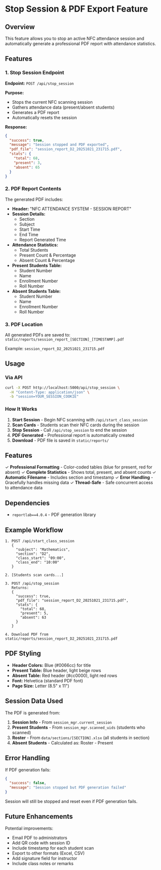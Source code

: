 # Stop Session & PDF Export Feature

## Overview
This feature allows you to stop an active NFC attendance session and automatically generate a professional PDF report with attendance statistics.

## Features

### 1. Stop Session Endpoint
**Endpoint:** `POST /api/stop_session`

**Purpose:**
- Stops the current NFC scanning session
- Gathers attendance data (present/absent students)
- Generates a PDF report
- Automatically resets the session

**Response:**
```json
{
  "success": true,
  "message": "Session stopped and PDF exported",
  "pdf_file": "session_report_D2_20251021_231715.pdf",
  "stats": {
    "total": 68,
    "present": 3,
    "absent": 65
  }
}
```

### 2. PDF Report Contents

The generated PDF includes:

- **Header:** "NFC ATTENDANCE SYSTEM - SESSION REPORT"
- **Session Details:**
  - Section
  - Subject
  - Start Time
  - End Time
  - Report Generated Time
- **Attendance Statistics:**
  - Total Students
  - Present Count & Percentage
  - Absent Count & Percentage
- **Present Students Table:**
  - Student Number
  - Name
  - Enrollment Number
  - Roll Number
- **Absent Students Table:**
  - Student Number
  - Name
  - Enrollment Number
  - Roll Number

### 3. PDF Location

All generated PDFs are saved to: `static/reports/session_report_[SECTION]_[TIMESTAMP].pdf`

Example: `session_report_D2_20251021_231715.pdf`

## Usage

### Via API
```bash
curl -X POST http://localhost:5000/api/stop_session \
  -H "Content-Type: application/json" \
  -b "session=YOUR_SESSION_COOKIE"
```

### How It Works

1. **Start Session** - Begin NFC scanning with `/api/start_class_session`
2. **Scan Cards** - Students scan their NFC cards during the session
3. **Stop Session** - Call `/api/stop_session` to end the session
4. **PDF Generated** - Professional report is automatically created
5. **Download** - PDF file is saved in `static/reports/`

## Features

✓ **Professional Formatting** - Color-coded tables (blue for present, red for absent)
✓ **Complete Statistics** - Shows total, present, and absent counts
✓ **Automatic Filename** - Includes section and timestamp
✓ **Error Handling** - Gracefully handles missing data
✓ **Thread-Safe** - Safe concurrent access to attendance data

## Dependencies

- `reportlab==4.0.4` - PDF generation library

## Example Workflow

```
1. POST /api/start_class_session
   {
     "subject": "Mathematics",
     "section": "D2",
     "class_start": "09:00",
     "class_end": "10:00"
   }

2. [Students scan cards...]

3. POST /api/stop_session
   Returns:
   {
     "success": true,
     "pdf_file": "session_report_D2_20251021_231715.pdf",
     "stats": {
       "total": 68,
       "present": 5,
       "absent": 63
     }
   }

4. Download PDF from static/reports/session_report_D2_20251021_231715.pdf
```

## PDF Styling

- **Header Colors:** Blue (#0066cc) for title
- **Present Table:** Blue header, light beige rows
- **Absent Table:** Red header (#cc0000), light red rows
- **Font:** Helvetica (standard PDF font)
- **Page Size:** Letter (8.5" x 11")

## Session Data Used

The PDF is generated from:
1. **Session Info** - From `session_mgr.current_session`
2. **Present Students** - From `session_mgr.scanned_uids` (students who scanned)
3. **Roster** - From `data/sections/[SECTION].xlsx` (all students in section)
4. **Absent Students** - Calculated as: Roster - Present

## Error Handling

If PDF generation fails:
```json
{
  "success": false,
  "message": "Session stopped but PDF generation failed"
}
```

Session will still be stopped and reset even if PDF generation fails.

## Future Enhancements

Potential improvements:
- Email PDF to administrators
- Add QR code with session ID
- Include timestamp for each student scan
- Export to other formats (Excel, CSV)
- Add signature field for instructor
- Include class notes or remarks
